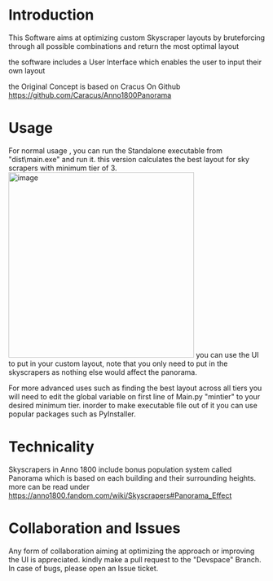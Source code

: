 # Introduction
This Software aims at optimizing custom Skyscraper layouts by bruteforcing through all possible combinations and return the most optimal layout

the software includes a User Interface which enables the user to input their own layout 

the Original Concept is based on Cracus On Github
https://github.com/Caracus/Anno1800Panorama

# Usage
For normal usage , you can run the Standalone executable from "dist\main.exe" and run it. this version calculates the best layout for sky scrapers with minimum tier of 3.
<img width="364" alt="image" src="https://github.com/morTaZz/Anno1800-Skyscraper-Custom-layout-optimizer/assets/54067863/45539929-4383-422b-b492-33b9e6896e9a">
you can use the UI to put in your custom layout, note that you only need to put in the skyscrapers as nothing else would affect the panorama.

For more advanced uses such as finding the best layout across all tiers you will need to edit the global variable on first line of Main.py "mintier" to your desired minimum tier. inorder to make executable file out of it you can use popular packages such as PyInstaller.

# Technicality

Skyscrapers in Anno 1800 include bonus population system called Panorama which is based on each building and their surrounding heights.
more can be read under https://anno1800.fandom.com/wiki/Skyscrapers#Panorama_Effect

# Collaboration and Issues

Any form of collaboration aiming at optimizing the approach or improving the UI is appreciated. kindly make a pull request to the "Devspace" Branch.
In case of bugs, please open an Issue ticket.

